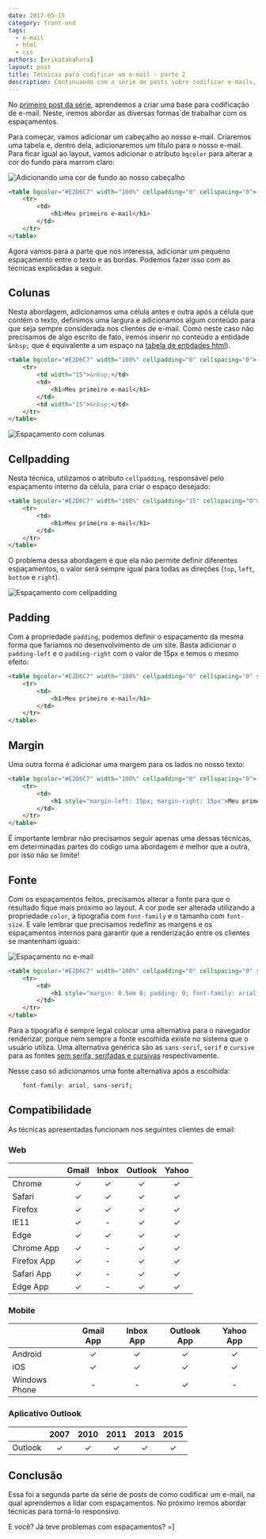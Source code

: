 ```yaml
---
date: 2017-05-15
category: front-end
tags:
  - e-mail
  - html
  - css
authors: [erikatakahara]
layout: post
title: Técnicas para codificar um e-mail - parte 2
description: Continuando com a série de posts sobre codificar e-mails, você já teve problemas para adicionar espaçamentos? Ou com cliente de e-mail que não lê corretamente o que foi codificado? Nesse segundo post, vamos abordar diversas técnicas.
---
```


No [primeiro post da série](/tecnicas-para-codificar-um-e-mail/), aprendemos a criar uma base para codificação de e-mail. Neste, iremos abordar as diversas formas de trabalhar com os espaçamentos.

Para começar, vamos adicionar um cabeçalho ao nosso e-mail. Criaremos uma tabela e, dentro dela, adicionaremos um título para o nosso e-mail. Para ficar igual ao layout, vamos adicionar o atributo `bgcolor` para alterar a cor do fundo para marrom claro:

![Adicionando uma cor de fundo ao nosso cabeçalho](../images/tecnicas-para-codificar-um-e-mail-parte-2-1.png)

```HTML
<table bgcolor="#E2D6C7" width="100%" cellpadding="0" cellspacing="0">
    <tr>
        <td>
            <h1>Meu primeiro e-mail</h1>
        </td>
    </tr>
</table>
```

Agora vamos para a parte que nos interessa, adicionar um pequeno espaçamento entre o texto e as bordas. Podemos fazer isso com as técnicas explicadas a seguir.

## Colunas

Nesta abordagem, adicionamos uma célula antes e outra após a célula que contém o texto, definimos uma largura e adicionamos algum conteúdo para que seja sempre considerada nos clientes de e-mail. Como neste caso não precisamos de algo escrito de fato, iremos inserir no conteúdo a entidade `&nbsp;` que é equivalente a um espaço na <a href='http://agentewebmaster.ucoz.com.br/publ/tutorial_html/entidades_html/1-1-0-24' rel='nofollow' target='_blank'>tabela de entidades html</a>).

```HTML
<table bgcolor="#E2D6C7" width="100%" cellpadding="0" cellspacing="0">
    <tr>
        <td width="15">&nbsp;</td>
        <td>
            <h1>Meu primeiro e-mail</h1>
        </td>
        <td width="15">&nbsp;</td>
    </tr>
</table>
```

![Espaçamento com colunas](../images/tecnicas-para-codificar-um-e-mail-parte-2-2.png)

## Cellpadding

Nesta técnica, utilizamos o atributo `cellpadding`, responsável pelo espaçamento interno da célula, para criar o espaço desejado:

```HTML
<table bgcolor="#E2D6C7" width="100%" cellpadding="15" cellspacing="0">
    <tr>
        <td>
            <h1>Meu primeiro e-mail</h1>
        </td>
    </tr>
</table>
```

O problema dessa abordagem é que ela não permite definir diferentes espaçamentos, o valor será sempre igual para todas as direções (`top`, `left`, `bottom` e `right`).

![Espaçamento com cellpadding](../images/tecnicas-para-codificar-um-e-mail-parte-2-3.png)


## Padding

Com a propriedade `padding`, podemos definir o espaçamento da mesma forma que faríamos no desenvolvimento de um site. Basta adicionar o `padding-left` e o `padding-right` com o valor de 15px e temos o mesmo efeito:

```HTML
<table bgcolor="#E2D6C7" width="100%" cellpadding="0" cellspacing="0" style="padding-left: 15px; padding-right: 15px">
    <tr>
        <td>
            <h1>Meu primeiro e-mail</h1>
        </td>
    </tr>
</table>
```

## Margin

Uma outra forma é adicionar uma margem para os lados no nosso texto:

```HTML
<table bgcolor="#E2D6C7" width="100%" cellpadding="0" cellspacing="0">
    <tr>
        <td>
            <h1 style="margin-left: 15px; margin-right: 15px">Meu primeiro e-mail</h1>
        </td>
    </tr>
</table>
```

É importante lembrar não precisamos seguir apenas uma dessas técnicas, em determinadas partes do código uma abordagem é melhor que a outra, por isso não se limite!

## Fonte

Com os espaçamentos feitos, precisamos alterar a fonte para que o resultado fique mais próximo ao layout. A cor pode ser alterada utilizando a propriedade `color`, a tipografia com `font-family` e o tamanho com `font-size`. E vale lembrar que precisamos redefinir as margens e os espaçamentos internos para garantir que a renderização entre os clientes se mantenham iguais:

![Espaçamento no e-mail](../images/tecnicas-para-codificar-um-e-mail-parte-2-4.png)

```HTML
<table bgcolor="#E2D6C7" width="100%" cellpadding="0" cellspacing="0" style="padding-left: 15px; padding-right: 15px">
    <tr>
        <td>
            <h1 style="margin: 0.5em 0; padding: 0; font-family: arial; color: #7F674D; font-size: 2em">Meu primeiro e-mail</h1>
        </td>
    </tr>
</table>
```

Para a tipografia é sempre legal colocar uma alternativa para o navegador renderizar, porque nem sempre a fonte escolhida existe no sistema que o usuário utiliza. Uma alternativa genérica são as `sans-serif`, `serif` e `cursive` para as fontes <a href='http://knabbenn.com/classificacao-tipografica/' rel='nofollow' target='_blank'>sem serifa, serifadas e cursivas</a> respectivamente.

Nesse caso só adicionamos uma fonte alternativa após a escolhida:

```CSS
    font-family: arial, sans-serif;
```

## Compatibilidade

As técnicas apresentadas funcionam nos seguintes clientes de email:

### Web

|             | Gmail | Inbox | Outlook | Yahoo |
|-------------|:-----:|:-----:|:-------:|:-----:|
| Chrome      |   ✓   |   ✓   |    ✓    |   ✓   |
| Safari      |   ✓   |   ✓   |    ✓    |   ✓   |
| Firefox     |   ✓   |   ✓   |    ✓    |   ✓   |
| IE11        |   ✓   |   -   |    ✓    |   ✓   |
| Edge        |   ✓   |   ✓   |    ✓    |   ✓   |
| Chrome App  |   ✓   |   -   |    ✓    |   ✓   |
| Firefox App |   ✓   |   -   |    ✓    |   ✓   |
| Safari App  |   ✓   |   -   |    ✓    |   ✓   |
| Edge App    |   ✓   |   -   |    ✓    |   ✓   |

### Mobile

|                   | Gmail App | Inbox App | Outlook App | Yahoo App |
|-------------------|:---------:|:---------:|:-----------:|:---------:|
| Android           |     ✓     |     ✓     |      ✓      |     ✓     |
| iOS               |     ✓     |     ✓     |      ✓      |     ✓     |
| Windows Phone     |     -     |     -     |      ✓      |     -     |

### Aplicativo Outlook

|        | 2007 | 2010 | 2011 | 2013 | 2015 |
|--------|:----:|:----:|:----:|:----:|:----:|
| Outlook |   ✓  |   ✓  |   ✓  |   ✓  |   ✓  |

## Conclusão

Essa foi a segunda parte da série de posts de como codificar um e-mail, na qual aprendemos a lidar com espaçamentos. No próximo iremos abordar técnicas para torná-lo responsivo.

E você? Já teve problemas com espaçamentos? =]
